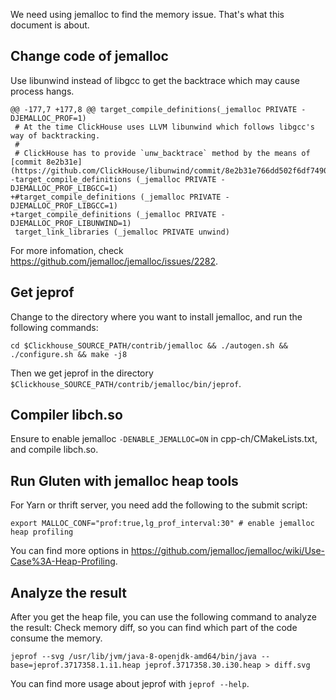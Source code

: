 We need using jemalloc to find the memory issue. That's what this document is about.

## Change code of jemalloc
Use libunwind instead of libgcc to get the backtrace which may cause process hangs.
```
@@ -177,7 +177,8 @@ target_compile_definitions(_jemalloc PRIVATE -DJEMALLOC_PROF=1)
 # At the time ClickHouse uses LLVM libunwind which follows libgcc's way of backtracking.
 #
 # ClickHouse has to provide `unw_backtrace` method by the means of [commit 8e2b31e](https://github.com/ClickHouse/libunwind/commit/8e2b31e766dd502f6df74909e04a7dbdf5182eb1).
-target_compile_definitions (_jemalloc PRIVATE -DJEMALLOC_PROF_LIBGCC=1)
+#target_compile_definitions (_jemalloc PRIVATE -DJEMALLOC_PROF_LIBGCC=1)
+target_compile_definitions (_jemalloc PRIVATE -DJEMALLOC_PROF_LIBUNWIND=1)
 target_link_libraries (_jemalloc PRIVATE unwind)
 ```
For more infomation, check https://github.com/jemalloc/jemalloc/issues/2282.

## Get jeprof
Change to the directory where you want to install jemalloc, and run the following commands:
```
cd $Clickhouse_SOURCE_PATH/contrib/jemalloc && ./autogen.sh && ./configure.sh && make -j8
```
Then we get jeprof in the directory `$Clickhouse_SOURCE_PATH/contrib/jemalloc/bin/jeprof`.

## Compiler libch.so
Ensure to enable jemalloc `-DENABLE_JEMALLOC=ON` in cpp-ch/CMakeLists.txt, and compile libch.so.

## Run Gluten with jemalloc heap tools
For Yarn or thrift server, you need add the following to the submit script:
```
export MALLOC_CONF="prof:true,lg_prof_interval:30" # enable jemalloc heap profiling
```
You can find more options in https://github.com/jemalloc/jemalloc/wiki/Use-Case%3A-Heap-Profiling.

## Analyze the result
After you get the heap file, you can use the following command to analyze the result:
Check memory diff, so you can find which part of the code consume the memory.
```
jeprof --svg /usr/lib/jvm/java-8-openjdk-amd64/bin/java --base=jeprof.3717358.1.i1.heap jeprof.3717358.30.i30.heap > diff.svg
```
You can find more usage about jeprof with `jeprof --help`.